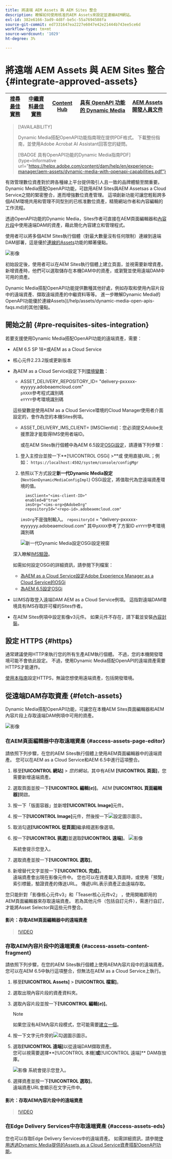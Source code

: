 ```yaml
---
title: 將遠端 AEM Assets 與 AEM Sites 整合
description: 瞭解如何使用核准的AEM Assets來設定並連線AEM網站。
exl-id: 382e6166-3ad9-4d8f-be5c-55a7694508fa
source-git-commit: ed7331647ea2227e6047e42e21444b743ee5ce6d
workflow-type: tm+mt
source-wordcount: '1029'
ht-degree: 3%

---
```


# 將遠端 AEM Assets 與 AEM Sites 整合  {#integrate-approved-assets}

| [搜尋最佳實務](/help/assets/search-best-practices.md) | [中繼資料最佳實務](/help/assets/metadata-best-practices.md) | [Content Hub](/help/assets/product-overview.md) | [具有 OpenAPI 功能的 Dynamic Media](/help/assets/dynamic-media-open-apis-overview.md) | [AEM Assets 開發人員文件](https://developer.adobe.com/experience-cloud/experience-manager-apis/) |
| ------------- | --------------------------- |---------|----|-----|

>[!AVAILABILITY]
>
>Dynamic Media搭配OpenAPI功能指南現在提供PDF格式。 下載整份指南，並使用Adobe Acrobat AI Assistant回答您的疑問。
>
>[!BADGE 具有OpenAPI功能的Dynamic Media指南PDF]{type=Informative url="https://helpx.adobe.com/content/dam/help/en/experience-manager/aem-assets/dynamic-media-with-openapi-capabilities.pdf"}

有效管理數位資產對於跨各種線上平台提供吸引人且一致的品牌體驗至關重要。 Dynamic Media搭配OpenAPI功能，可啟用AEM Sites與AEM Assetsas a Cloud Service之間的緊密整合，進而增強數位資產管理。 這項創新功能可讓您輕鬆跨多個AEM環境共用和管理不同型別的已核准數位資產，精簡網站作者和內容編輯的工作流程。

透過OpenAPI功能的Dynamic Media，Sites作者可直接在AEM頁面編輯器和[內容片段](https://experienceleague.adobe.com/docs/experience-manager-65/content/assets/content-fragments/content-fragments.html)中使用遠端DAM的資產，藉此簡化內容建立和管理程式。

使用者可以將多個AEM Sites執行個體（對最大數量沒有任何限制）連線到遠端DAM部署，這是優於[連線的Assets](use-assets-across-connected-assets-instances.md)功能的顯著優點。

![影像](/help/assets/assets/connected-assets-rdam.png)

初始設定後，使用者可以在AEM Sites執行個體上建立頁面，並視需要新增資產。 新增資產時，他們可以選取儲存在本機DAM中的資產，或瀏覽並使用遠端DAM中可用的資產。

Dynamic Media搭配OpenAPI功能提供數種其他好處，例如存取和使用內容片段中的遠端資產、擷取遠端資產的中繼資料等等。 進一步瞭解Dynamic Media的OpenAPI功能優於連線Assets](/help/assets/dynamic-media-open-apis-faqs.md)的其他[優點。

## 開始之前 {#pre-requisites-sites-integration}

若要支援使用Dynamic Media搭配OpenAPI功能的遠端資產，需要：

* AEM 6.5 SP 18+或AEM as a Cloud Service

* 核心元件2.23.2版或更新版本

* 為AEM as a Cloud Service設定下列[環境變數](/help/implementing/cloud-manager/environment-variables.md#add-variables)：

   * ASSET_DELIVERY_REPOSITORY_ID= &quot;delivery-pxxxxx-eyyyyy.adobeaemcloud.com&quot; <br>
     `pXXXX`參考程式識別碼<br>
     `eYYYY`參考環境識別碼

  這些變數是使用AEM as a Cloud Service環境的Cloud Manager使用者介面設定的，會作為您的本機Sites例項。

   * ASSET_DELIVERY_IMS_CLIENT= [IMSClientId]：您必須提交Adobe支援票證才能取得IMS使用者端ID。

     或在AEM Sites執行個體中為AEM 6.5設定[OSGi設定](https://experienceleague.adobe.com/docs/experience-manager-65/content/implementing/deploying/configuring/configuring-osgi.html)，請遵循下列步驟：

   1. 登入主控台並按一下&#x200B;**[!UICONTROL OSGi] >**或
使用直接URL；例如： `https://localhost:4502/system/console/configMgr`

   1. 依照以下方式設定&#x200B;**新一代Dynamic Media設定** (`NextGenDynamicMediaConfigImpl`) OSGi設定，將值取代為您遠端資產環境的值。

      ```text
        imsClient="<ims-client-ID>"
        enabled=B"true"
        imsOrg="<ims-org>@AdobeOrg"
        repositoryId="<repo-id>.adobeaemcloud.com"
      ```

      `imsOrg`不是強制輸入。
      `repositoryId` = &quot;delivery-pxxxxx-eyyyyyy.adobeaemcloud.com&quot;
其中`pXXXX`參考了方案ID
      `eYYYY`參考環境識別碼

      ![新一代Dynamic Media設定OSGi設定視窗](/help/assets/assets/remote-assets-osgi.png)

  深入瞭解[IMS驗證](https://experienceleague.adobe.com/docs/experience-manager-65/content/security/ims-config-and-admin-console.html)。

  如需如何設定OSGi的詳細資訊，請參閱下列檔案：

   * [為AEM as a Cloud Service設定Adobe Experience Manager as a Cloud Service的OSGi](https://experienceleague.adobe.com/docs/experience-manager-cloud-service/content/implementing/deploying/configuring-osgi.html)
   * [為AEM 6.5設定OSGi](https://experienceleague.adobe.com/docs/experience-manager-65/deploying/configuring/configuring-osgi.html)

* 以IMS存取登入遠端DAM AEM as a Cloud Service例項。 這指對遠端DAM環境具有IMS存取許可權的Sites作者。

* 在AEM Sites例項中設定影像v3元件。 如果元件不存在，請下載並安裝[內容封裝](https://github.com/adobe/aem-core-wcm-components/releases/tag/core.wcm.components.reactor-2.23.0)。

## 設定 HTTPS {#https}

通常建議使用HTTP來執行您的所有生產AEM執行個體。 不過，您的本機開發環境可能不會依此設定。 不過，使用Dynamic Media搭配OpenAPI的遠端資產需要HTTPS才能運作。

[使用本指南](https://experienceleague.adobe.com/docs/experience-manager-learn/foundation/security/use-the-ssl-wizard.html)設定HTTPS，無論您想使用遠端資產，包括開發環境。

## 從遠端DAM存取資產 {#fetch-assets}

Dynamic Media搭配OpenAPI功能，可讓您在本機AEM Sites頁面編輯器和AEM內容片段上存取遠端DAM例項中可用的資產。

![影像](/help/assets/assets/open-APIs.png)

### 在AEM頁面編輯器中存取遠端資產 {#access-assets-page-editor}

請依照下列步驟，在您的AEM Sites執行個體上使用AEM頁面編輯器中的遠端資產。 您可以在AEM as a Cloud Service和AEM 6.5中進行這項整合。

1. 移至&#x200B;**[!UICONTROL 網站]** > _您的網站_，其中有AEM **[!UICONTROL 頁面]**，您需要新增遠端資產。
1. 選取頁面並按一下&#x200B;**[!UICONTROL 編輯(_e_)]**。 AEM **[!UICONTROL 頁面編輯器]**&#x200B;開啟。
1. 按一下「版面容器」並新增&#x200B;**[!UICONTROL Image]**&#x200B;元件。
1. 按一下&#x200B;**[!UICONTROL Image]**&#x200B;元件，然後按一下![設定圖示](/help/assets/assets/do-not-localize/settings-icon.svg)圖示。
1. 取消勾選&#x200B;**[!UICONTROL 從頁面]**&#x200B;繼承精選影像選項。
1. 按一下&#x200B;**[!UICONTROL 挑選]**&#x200B;並選取&#x200B;**[!UICONTROL 遠端]**。
   ![影像](/help/assets/assets/uncheck-inherit-option.jpg)

   系統會提示您登入。
1. 選取資產並按一下&#x200B;**[!UICONTROL 選取]**。
1. 新增替代文字並按一下&#x200B;**[!UICONTROL 完成]**。
   <br>遠端資產會出現在影像元件中。 您也可以在資產載入頁面時，或使用「預覽」索引標籤，驗證資產的傳送URL。 傳遞URL表示資產正由遠端存取。

您只能針對「影像核心元件v3」和「Teaser核心元件v2」 ，使用開箱即用的AEM頁面編輯器來存取遠端資產。 若為其他元件（包括自訂元件），需進行自訂，才能將Asset Selector與這些元件整合。

#### 影片：存取AEM頁面編輯器中的遠端資產

>[!VIDEO](https://video.tv.adobe.com/v/3427666)

### 存取AEM內容片段中的遠端資產 {#access-assets-content-fragment}

請依照下列步驟，在您的AEM Sites執行個體上使用AEM內容片段中的遠端資產。 您可以在AEM 6.5中執行這項整合，但無法在AEM as a Cloud Service上執行。

1. 移至&#x200B;**[!UICONTROL Assets]** > **[!UICONTROL 檔案]**。
1. 選取出現內容片段的資產資料夾。
1. 選取內容片段並按一下&#x200B;**[!UICONTROL 編輯(_e_)]**。

   >[!NOTE]
   >
   如果您沒有AEM內容片段模式，您可能需要[建立一個](https://experienceleague.adobe.com/docs/experience-manager-65/content/assets/content-fragments/content-fragments-models.html?lang=en)。

1. 按一下文字元件旁的![勾選圖示](/help/assets/assets/do-not-localize/checkmark-icon.svg)圖示。
1. 選取&#x200B;**[!UICONTROL 遠端]**&#x200B;以從遠端DAM擷取資產。 <br>
您可以視需要選擇**[!UICONTROL 本機]**&#x200B;或&#x200B;**[!UICONTROL 遠端]** DAM存放庫。

   ![影像](/help/assets/assets/cf-pick.jpg)
系統會提示您登入。
1. 選擇資產並按一下&#x200B;**[!UICONTROL 選取]**。
   <br>遠端資產URL會顯示在文字元件中。

#### 影片：存取AEM內容片段中的遠端資產

>[!VIDEO](https://video.tv.adobe.com/v/3427667)

### 在Edge Delivery Services中存取遠端資產 {#access-assets-eds}

您也可以存取Edge Delivery Services中的遠端資產。 如需詳細資訊，請參閱[使用透過Dynamic Media提供的Assets as a Cloud Service資產搭配OpenAPI功能](https://www.aem.live/docs/aem-assets-sidekick-plugin#utilizing-assets-from-assets-cloud-services-delivered-via-dynamic-media-with-openapi)。
